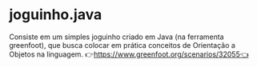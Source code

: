 # joguinho.java
Consiste em um simples joguinho criado em Java (na ferramenta greenfoot), que busca colocar em prática conceitos de Orientação a Objetos na linguagem. 
👉https://www.greenfoot.org/scenarios/32055👈

